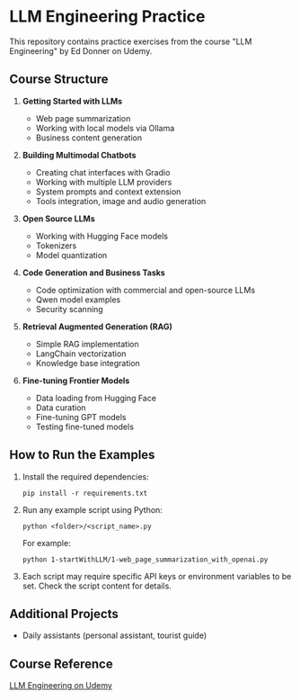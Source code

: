 # LLM Engineering Practice

This repository contains practice exercises from the course "LLM Engineering" by Ed Donner on Udemy.

## Course Structure

1. **Getting Started with LLMs**
   - Web page summarization
   - Working with local models via Ollama
   - Business content generation

2. **Building Multimodal Chatbots**
   - Creating chat interfaces with Gradio
   - Working with multiple LLM providers
   - System prompts and context extension
   - Tools integration, image and audio generation

3. **Open Source LLMs**
   - Working with Hugging Face models
   - Tokenizers
   - Model quantization

4. **Code Generation and Business Tasks**
   - Code optimization with commercial and open-source LLMs
   - Qwen model examples
   - Security scanning

5. **Retrieval Augmented Generation (RAG)**
   - Simple RAG implementation
   - LangChain vectorization
   - Knowledge base integration

6. **Fine-tuning Frontier Models**
   - Data loading from Hugging Face
   - Data curation
   - Fine-tuning GPT models
   - Testing fine-tuned models

## How to Run the Examples

1. Install the required dependencies:
   ```
   pip install -r requirements.txt
   ```

2. Run any example script using Python:
   ```
   python <folder>/<script_name>.py
   ```
   
   For example:
   ```
   python 1-startWithLLM/1-web_page_summarization_with_openai.py
   ```

3. Each script may require specific API keys or environment variables to be set. Check the script content for details.

## Additional Projects
- Daily assistants (personal assistant, tourist guide)

## Course Reference
[LLM Engineering on Udemy](https://www.udemy.com/course/llm-engineering-master-ai-and-large-language-models/)